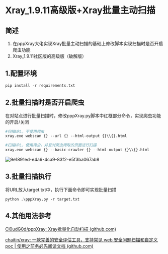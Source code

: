 # Xray_1.9.11高级版+Xray批量主动扫描

## 简述

1. 在pppXray大佬实现Xray批量主动扫描的基础上修改脚本实现扫描时是否开启爬虫功能
2. Xray_1.9.11社区版的高级版（破解版）



## 1.配置环境

```python
pip install -r requirements.txt
```



## 2.批量扫描时是否开启爬虫

在对站点进行批量扫描时，修改pppXray.py脚本中红框部分命令，实现爬虫功能的开启/关闭

```py
#扫描URL，不使用爬虫
xray.exe webscan {} --url {} --html-output {}\\{}.html

#扫描URL，使用爬虫，并且对爬虫爬取的页面进行扫描
xray.exe webscan {} --basic-crawler {} --html-output {}\\{}.html
```

![9e1891ed-e4a6-4ca9-83f2-e5f3ba067ab8](D:\Tools\Xray\xray_1.9.11\images\9e1891ed-e4a6-4ca9-83f2-e5f3ba067ab8.png)

## 3.批量扫描执行

将URL放入target.txt中，执行下面命令即可实现批量扫描

```
python .\pppXray.py -r target.txt
```



## 4.其他用法参考

[Cl0udG0d/pppXray: Xray批量化自动扫描 (github.com)](https://github.com/Cl0udG0d/pppXray)

[chaitin/xray: 一款完善的安全评估工具，支持常见 web 安全问题扫描和自定义 poc | 使用之前务必先阅读文档 (github.com)](https://github.com/chaitin/xray)